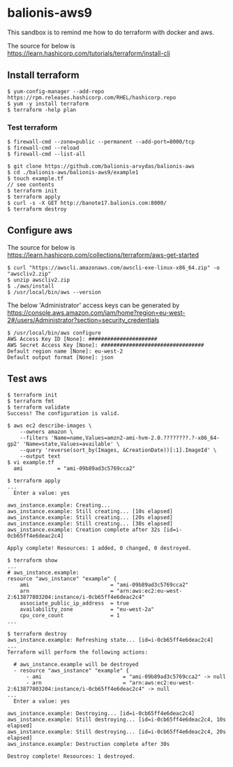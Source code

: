 # balionis-aws9

This sandbox is to remind me how to do terraform with docker and aws.

The source for below is https://learn.hashicorp.com/tutorials/terraform/install-cli 

## Install terraform

```
$ yum-config-manager --add-repo https://rpm.releases.hashicorp.com/RHEL/hashicorp.repo
$ yum -y install terraform
$ terraform -help plan
```

### Test terraform

```
$ firewall-cmd --zone=public --permanent --add-port=8000/tcp
$ firewall-cmd --reload
$ firewall-cmd --list-all

$ git clone https://github.com/balionis-arvydas/balionis-aws
$ cd ./balionis-aws/balionis-aws9/example1
$ touch example.tf 
// see contents
$ terraform init
$ terraform apply
$ curl -s -X GET http://banote17.balionis.com:8000/
$ terraform destroy
```

## Configure aws 

The source for below is https://learn.hashicorp.com/collections/terraform/aws-get-started

```
$ curl "https://awscli.amazonaws.com/awscli-exe-linux-x86_64.zip" -o "awscliv2.zip"
$ unzip awscliv2.zip
$ ./aws/install
$ /usr/local/bin/aws --version
```

The below 'Administrator' access keys can be generated by https://console.aws.amazon.com/iam/home?region=eu-west-2#/users/Administrator?section=security_credentials 

```
$ /usr/local/bin/aws configure
AWS Access Key ID [None]: ######################
AWS Secret Access Key [None]: #################################
Default region name [None]: eu-west-2
Default output format [None]: json
```

## Test aws 

```
$ terraform init
$ terraform fmt
$ terraform validate
Success! The configuration is valid.
``` 

``` 
$ aws ec2 describe-images \
    --owners amazon \
    --filters 'Name=name,Values=amzn2-ami-hvm-2.0.????????.?-x86_64-gp2' 'Name=state,Values=available' \
    --query 'reverse(sort_by(Images, &CreationDate))[:1].ImageId' \
    --output text
$ vi example.tf 
  ami           = "ami-09b89ad3c5769cca2"
``` 

``` 
$ terraform apply
...
  Enter a value: yes

aws_instance.example: Creating...
aws_instance.example: Still creating... [10s elapsed]
aws_instance.example: Still creating... [20s elapsed]
aws_instance.example: Still creating... [30s elapsed]
aws_instance.example: Creation complete after 32s [id=i-0cb65ff4e6deac2c4]

Apply complete! Resources: 1 added, 0 changed, 0 destroyed.
``` 

```
$ terraform show
...
# aws_instance.example:
resource "aws_instance" "example" {
    ami                          = "ami-09b89ad3c5769cca2"
    arn                          = "arn:aws:ec2:eu-west-2:613877803204:instance/i-0cb65ff4e6deac2c4"
    associate_public_ip_address  = true
    availability_zone            = "eu-west-2a"
    cpu_core_count               = 1
...
```

```
$ terraform destroy
aws_instance.example: Refreshing state... [id=i-0cb65ff4e6deac2c4]
...
Terraform will perform the following actions:

  # aws_instance.example will be destroyed
  - resource "aws_instance" "example" {
      - ami                          = "ami-09b89ad3c5769cca2" -> null
      - arn                          = "arn:aws:ec2:eu-west-2:613877803204:instance/i-0cb65ff4e6deac2c4" -> null
...
  Enter a value: yes

aws_instance.example: Destroying... [id=i-0cb65ff4e6deac2c4]
aws_instance.example: Still destroying... [id=i-0cb65ff4e6deac2c4, 10s elapsed]
aws_instance.example: Still destroying... [id=i-0cb65ff4e6deac2c4, 20s elapsed]
aws_instance.example: Destruction complete after 30s

Destroy complete! Resources: 1 destroyed.
```